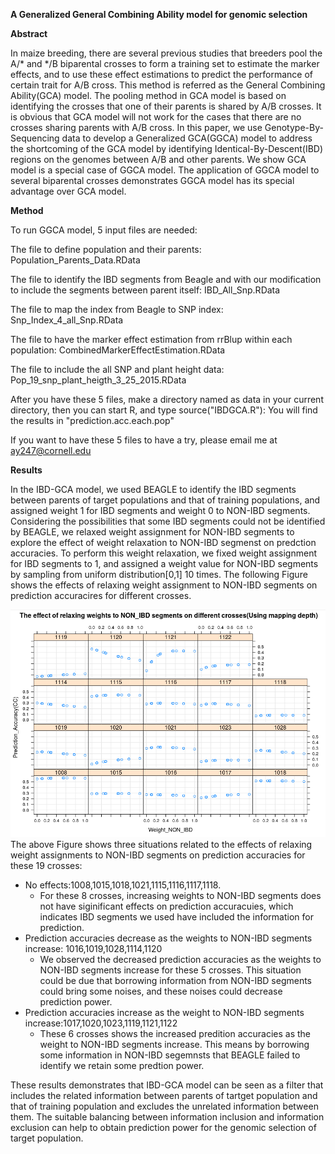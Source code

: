 **A Generalized General Combining Ability model for genomic selection**

**Abstract**

In maize breeding, there are several previous studies that breeders pool the A/* and */B biparental crosses to form a training set to estimate the marker effects, and to use these effect estimations to predict the performance of certain trait for A/B cross. This method is referred as the General Combining Ability(GCA) model. The pooling method in GCA model is based on identifying the crosses that one of their parents is shared by A/B crosses. It is obvious that GCA model will not work for the cases that there are no crosses sharing parents with A/B cross. In this paper, we use Genotype-By-Sequencing data to develop a Generalized GCA(GGCA) model to address the shortcoming of the GCA model by identifying Identical-By-Descent(IBD) regions on the genomes between A/B and other parents. We show GCA model is a special case of GGCA model. The application of GGCA model to several biparental crosses demonstrates  GGCA model has its special advantage over GCA model. 

**Method**

To run GGCA model, 5 input files are needed:

The file to define population and their parents:
Population_Parents_Data.RData

The file to identify the IBD segments from Beagle and with our modification to include the segments between parent itself: 
IBD_All_Snp.RData

The file to map the index from Beagle to SNP index: 
Snp_Index_4_all_Snp.RData

The file to have the marker effect estimation from rrBlup within each population:
CombinedMarkerEffectEstimation.RData

The file to include the all SNP and plant height data:
Pop_19_snp_plant_heigth_3_25_2015.RData


After you have these 5 files, make a directory named as data in your current directory, then you can start R, and type source("IBDGCA.R"): 
You will find the results in "prediction.acc.each.pop"

If you want to have these 5 files to have a try, please email me at ay247@cornell.edu

**Results**

In the IBD-GCA model, we used BEAGLE to identify the IBD segments between parents of target populations and that of training populations, and assigned weight 1 for IBD segments and weight 0 to NON-IBD segments. Considering the possibilities that some IBD segments could not be identified by BEAGLE, we relaxed weight assignment for NON-IBD segments to explore the effect of weight relaxation to NON-IBD segmenst on predction accuracies. To perform this weight relaxation, we fixed weight assignment for IBD segments to 1, and assigned a weight value for NON-IBD segments by sampling from uniform distribution[0,1] 10 times. The following Figure shows the effects of relaxing weight assignment to NON-IBD segments on prediction accuracires for different crosses.

![Image of Yaktocat](/Relax_NON_IBD_based_on_mapping_depth_2.png)
The above Figure shows three situations related to the effects of relaxing weight assignments to NON-IBD segments on prediction accuracies for these 19 crosses: 
* No effects:1008,1015,1018,1021,1115,1116,1117,1118. 
  * For these 8 crosses, increasing weights to NON-IBD segments does not have siginificant effects on prediction accuracuies, which indicates IBD segments we used have included the information for prediction.  
* Prediction accuracies decrease as the weights to NON-IBD segments increase: 1016,1019,1028,1114,1120
  * We observed the decreased prediction accuracies as the weights to NON-IBD segments increase for these 5 crosses. This situation could be due that borrowing information from NON-IBD segments could bring some noises, and these noises  could decrease prediction power.
* Prediction accuracies increase as the weight to NON-IBD segments increase:1017,1020,1023,1119,1121,1122
  * These 6 crosses shows the increased predition accuracies as the weight to NON-IBD segments increase. This means by borrowing some information in NON-IBD segemnsts that BEAGLE failed to identify we retain some predtion power.

These results demonstrates that IBD-GCA model can be seen as a filter that includes the related information between parents of tartget population and that of training population and excludes the unrelated information between them. The suitable balancing between information inclusion and information exclusion can help to obtain prediction power for the genomic selection of target population.
